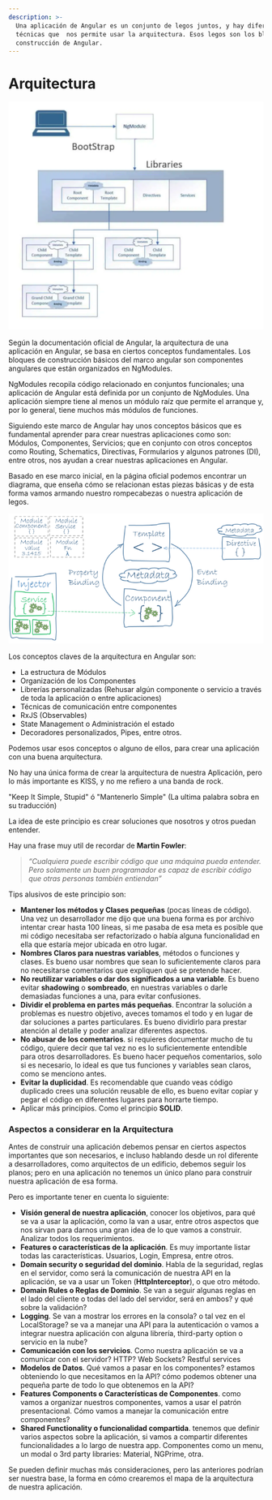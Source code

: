 ```yaml
---
description: >-
  Una aplicación de Angular es un conjunto de legos juntos, y hay diferentes
  técnicas que  nos permite usar la arquitectura. Esos legos son los bloques de
  construcción de Angular.
---
```


# Arquitectura

![](../../../.gitbook/assets/screen-shot-2021-02-27-at-6.02.59-pm.png)

Según la documentación oficial de Angular, la arquitectura de una aplicación en Angular, se basa en ciertos conceptos fundamentales. Los bloques de construcción básicos del marco angular son componentes angulares que están organizados en NgModules. 

NgModules recopila código relacionado en conjuntos funcionales; una aplicación de Angular está definida por un conjunto de NgModules. Una aplicación siempre tiene al menos un módulo raíz que permite el arranque y, por lo general, tiene muchos más módulos de funciones.

Siguiendo este marco de Angular hay unos conceptos básicos que es fundamental aprender para crear nuestras aplicaciones como son: Módulos, Componentes, Servicios; que en conjunto con otros conceptos como Routing, Schematics, Directivas, Formularios y algunos patrones \(DI\), entre otros, nos ayudan a crear nuestras aplicaciones en Angular.

Basado en ese marco inicial, en la página oficial podemos encontrar un diagrama, que enseña cómo se relacionan estas piezas básicas y de esta forma vamos armando nuestro rompecabezas o nuestra aplicación de legos.

![](../../../.gitbook/assets/68747470733a2f2f616e67756c61722e696f2f67656e6572617465642f696d616765732f67756964652f6172636869746563747572652f6f76657276696577322e706e67.png)

Los conceptos claves de la arquitectura en Angular son:

* La estructura de Módulos
* Organización de los Componentes
* Librerías personalizadas \(Rehusar algún componente o servicio a través de toda la aplicación o entre aplicaciones\)
* Técnicas de comunicación entre componentes
* RxJS \(Observables\)
* State Management  o Administración el estado
* Decoradores personalizados, Pipes, entre otros.

Podemos usar esos conceptos o alguno de ellos,  para crear una aplicación con una buena arquitectura.

No hay una única forma de crear la arquitectura de nuestra Aplicación, pero lo más importante es KISS, y no me refiero a una banda de rock.

"Keep It Simple, Stupid" ó "Mantenerlo Simple" \(La ultima palabra sobra en su traducción\)

La idea de este principio es crear soluciones que nosotros y otros puedan entender.

Hay una frase muy util de recordar de  **Martin Fowler**:

> _“Cualquiera puede escribir código que una máquina pueda entender. Pero solamente un buen programador es capaz de escribir código que otras personas también entiendan”_

Tips alusivos de este principio son:

* **Mantener los métodos y Clases pequeñas** \(pocas líneas de código\). Una vez un desarrollador me dijo que una buena forma es por archivo intentar crear hasta 100 líneas, si me pasaba de esa meta es posible que mi código necesitaba ser refactorizado o había alguna funcionalidad en ella que estaría mejor ubicada en otro lugar.
* **Nombres Claros para nuestras variables**, métodos o funciones y clases. Es bueno usar nombres que sean lo suficientemente claros para no necesitarse comentarios que expliquen qué se pretende hacer.
* **No reutilizar variables o dar dos significados a una variable**. Es bueno evitar **shadowing** o **sombreado**, en nuestras variables o darle demasiadas funciones a una, para evitar confusiones.
* **Dividir el problema en partes más pequeñas**. Encontrar la solución a problemas es nuestro objetivo, aveces tomamos el todo y en lugar de dar soluciones a partes particulares. Es bueno dividirlo para prestar atención al detalle y poder analizar diferentes aspectos.
* **No abusar de los comentarios**. si requieres documentar mucho de tu código, quiere decir que tal vez no es lo suficientemente entendible para  otros desarrolladores. Es bueno hacer pequeños comentarios, solo si es necesario, lo ideal es que tus funciones y variables sean claros, como se menciono antes.
* **Evitar la duplicidad**. Es recomendable que cuando veas código duplicado crees una solución reusable de ello, es bueno evitar copiar y pegar el código en diferentes lugares para horrarte tiempo.
* Aplicar más principios. Como el principio **SOLID**. 

### Aspectos a considerar en la Arquitectura

Antes de construir una aplicación debemos pensar en ciertos aspectos importantes que son necesarios, e incluso hablando desde un rol diferente a desarrolladores, como arquitectos de un edificio, debemos seguir los planos; pero en una aplicación no tenemos un único plano para construir nuestra aplicación de esa forma.  

Pero es importante tener en cuenta lo siguiente:

* **Visión general de nuestra aplicación**, conocer los objetivos, para qué se va a usar la aplicación, como la van a usar, entre otros aspectos que nos sirvan para darnos una gran idea de lo que vamos a construir. Analizar todos los requerimientos.
* **Features o características de la aplicación**. Es muy importante listar todas las características. Usuarios, Login, Empresa, entre otros.
* **Domain security o seguridad del dominio**. Habla de la seguridad, reglas en el servidor, como será la comunicación de nuestra API en la aplicación, se va a usar un Token \(**HttpInterceptor**\), o que otro método.
* **Domain Rules o Reglas de Dominio**. Se van a seguir algunas reglas en el lado del cliente o todas del lado del servidor, será en ambos? y qué sobre la validación?
* **Logging**. Se van a mostrar los errores en la consola? o tal vez en el LocalStorage? se va a manejar una API para la autenticación o vamos a integrar nuestra aplicación con alguna librería, third-party option o servicio en la nube?
* **Comunicación con los servicios**. Como nuestra aplicación se va a comunicar con el servidor? HTTP? Web Sockets? Restful services
* **Modelos de Datos**. Qué vamos a pasar en los componentes? estamos obteniendo lo que necesitamos en la API? cómo podemos obtener una pequeña parte de todo lo que obtenemos en la API?
* **Features Components o Características de Componentes**. como vamos a organizar nuestros componentes, vamos a usar el patrón presentacional. Cómo vamos a manejar la comunicación entre componentes?
* **Shared Functionality o funcionalidad compartida**. tenemos que definir varios aspectos sobre la aplicación, si vamos a compartir diferentes funcionalidades a lo largo de nuestra app. Componentes como un menu, un modal o 3rd party libraries: Material, NGPrime, otra.

Se pueden definir muchas más consideraciones, pero las anteriores podrían ser nuestra base, la forma en cómo crearemos el mapa de la arquitectura de nuestra aplicación. 



